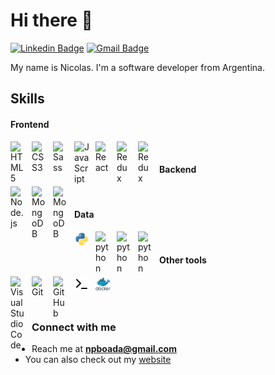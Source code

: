 # Hi there 👋

[![Linkedin Badge](https://img.shields.io/badge/-nicolasboada-blue?style=flat&logo=Linkedin&logoColor=white&link=https://www.linkedin.com/in/nicolas-boada/)](https://www.linkedin.com/in/nicolas-boada/)
[![Gmail Badge](https://img.shields.io/badge/-npboada-c14438?style=flat&logo=Gmail&logoColor=white&link=mailto:npboada@gmail.com)](mailto:npboada@gmail.com)

My name is Nicolas. I'm a software developer from Argentina.

## Skills

#### Frontend

<img align="left" alt="HTML5" width="24px" src="https://cdn.jsdelivr.net/gh/devicons/devicon/icons/html5/html5-original.svg" style="padding-right:10px;" />
<img align="left" alt="CSS3" width="24px" src="https://cdn.jsdelivr.net/gh/devicons/devicon/icons/css3/css3-original.svg" style="padding-right:10px;" />
<img align="left" alt="Sass" width="24px" src="https://cdn.jsdelivr.net/gh/devicons/devicon/icons/sass/sass-original.svg" style="padding-right:10px;" />
<img align="left" alt="JavaScript" width="24px" src="https://cdn.jsdelivr.net/gh/devicons/devicon/icons/javascript/javascript-original.svg" style="padding-right:10px;" />
<img align="left" alt="React" width="24px" src="https://cdn.jsdelivr.net/gh/devicons/devicon/icons/react/react-original.svg" style="padding-right:10px;" />
<img align="left" alt="Redux" width="24px" src="https://cdn.jsdelivr.net/gh/devicons/devicon/icons/redux/redux-original.svg" style="padding-right:10px;"/>
<img align="left" alt="Redux" width="24px" src="https://cdn.jsdelivr.net/gh/devicons/devicon/icons/materialui/materialui-original.svg" style="padding-right:10px;"/>

&nbsp;

#### Backend

<img align="left" alt="Node.js" width="24px" src="https://cdn.jsdelivr.net/gh/devicons/devicon/icons/nodejs/nodejs-original.svg" style="padding-right:10px;" />
<img align="left" alt="MongoDB" width="24px" src="https://cdn.jsdelivr.net/gh/devicons/devicon/icons/express/express-original.svg" style="padding-right:10px;"/>
<img align="left" alt="MongoDB" width="24px" src="https://cdn.jsdelivr.net/gh/devicons/devicon/icons/mongodb/mongodb-original.svg" style="padding-right:10px;" />

&nbsp;

#### Data

<img align="left" alt="python" width="24px" src="https://raw.githubusercontent.com/devicons/devicon/master/icons/python/python-original.svg" style="padding-right:10px;" />
<img align="left" alt="python" width="24px" src="https://cdn.jsdelivr.net/gh/devicons/devicon/icons/jupyter/jupyter-original-wordmark.svg" style="padding-right:10px;"/>
<img align="left" alt="python" width="24px" src="https://cdn.jsdelivr.net/gh/devicons/devicon/icons/numpy/numpy-original.svg" style="padding-right:10px;"/>
<img align="left" alt="python" width="24px" src="https://cdn.jsdelivr.net/gh/devicons/devicon/icons/pandas/pandas-original.svg" style="padding-right:10px;"/>

&nbsp;

#### Other tools

<img align="left" alt="Visual Studio Code" width="24px" src="https://cdn.jsdelivr.net/gh/devicons/devicon/icons/vscode/vscode-original.svg" style="padding-right:10px;" />
<img align="left" alt="Git" width="24px" src="https://cdn.jsdelivr.net/gh/devicons/devicon/icons/git/git-original.svg" style="padding-right:10px;" />
<!-- <img align="left" alt="GitHub" width="24px" src="https://user-images.githubusercontent.com/3369400/139447912-e0f43f33-6d9f-45f8-be46-2df5bbc91289.png" style="padding-right:10px;" /> -->
<img align="left" alt="GitHub" width="24px" src="https://user-images.githubusercontent.com/3369400/139448065-39a229ba-4b06-434b-bc67-616e2ed80c8f.png" style="padding-right:10px;" />
<!-- <img align="left" alt="Terminal" width="24px" src="./img/terminal-dark.svg" style="padding-right:10px;"/> -->
<img align="left" alt="Terminal" width="24px" src="./img/terminal-light.svg" style="padding-right:10px;" />
<img align="left" alt="Docker" width="24px" src="https://raw.githubusercontent.com/devicons/devicon/master/icons/docker/docker-original-wordmark.svg" style="padding-right:10px;" />

&nbsp;

&nbsp;

### Connect with me

- Reach me at **npboada@gmail.com**
- You can also check out my [website](https://nicolasboada.netlify.app/)

&nbsp;
